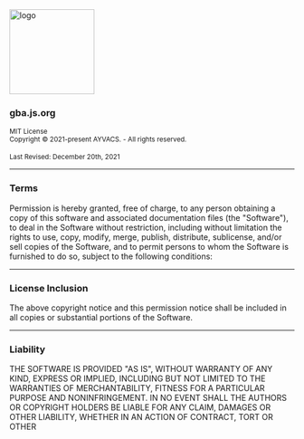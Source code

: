 <img width="150" height="150" src="https://raw.githubusercontent.com/ayvacs/gba.js.org/gh-pages/assets/images/macos-11x/apple-touch-icon.png" alt="logo">
<br>
<h3>gba.js.org</h3>
<sup>MIT License</sup>
<br>
<sup>Copyright © 2021-present AYVACS. - All rights reserved.</sup>
<br> <br>
<sup>Last Revised: December 20th, 2021</sup>

---

### Terms
Permission is hereby granted, free of charge, to any person obtaining a copy of this software and associated documentation files (the "Software"), to deal in the Software without restriction, including without limitation the rights to use, copy, modify, merge, publish, distribute, sublicense, and/or sell copies of the Software, and to permit persons to whom the Software is furnished to do so, subject to the following conditions:

---

### License Inclusion
The above copyright notice and this permission notice shall be included in all copies or substantial portions of the Software.

---

### Liability
THE SOFTWARE IS PROVIDED "AS IS", WITHOUT WARRANTY OF ANY KIND, EXPRESS OR IMPLIED, INCLUDING BUT NOT LIMITED TO THE WARRANTIES OF MERCHANTABILITY, FITNESS FOR A PARTICULAR PURPOSE AND NONINFRINGEMENT. IN NO EVENT SHALL THE AUTHORS OR COPYRIGHT HOLDERS BE LIABLE FOR ANY CLAIM, DAMAGES OR OTHER LIABILITY, WHETHER IN AN ACTION OF CONTRACT, TORT OR OTHER
